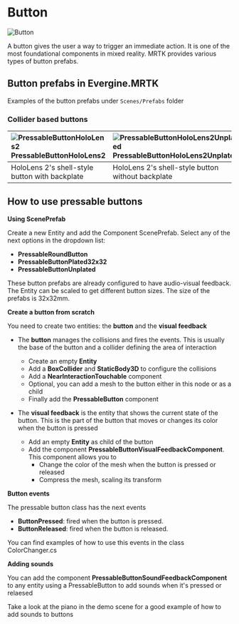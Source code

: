 # Button

![Button](../Documentation/Images/Button/MRTK_Button_Main.png)

A button gives the user a way to trigger an immediate action. It is one of the most foundational components in mixed reality. MRTK provides various types of button prefabs.

## Button prefabs in Evergine.MRTK

Examples of the button prefabs under `Scenes/Prefabs` folder

### Collider based buttons

| ![PressableButtonHoloLens2](../Documentation/Images/Button/MRTK_Button_Prefabs_HoloLens2.png) PressableButtonHoloLens2 | ![PressableButtonHoloLens2Unplated](../Documentation/Images/Button/MRTK_Button_Prefabs_HoloLens2Unplated.png) PressableButtonHoloLens2Unplated | ![PressableButtonHoloLens2Circular](../Documentation/Images/Button/MRTK_Button_Round.png) PressableRoundButton |
| :--------------------------------------------------------------------------------------------------------------------- | :--------------------------------------------------------------------------------------------------------------------------------------------- | :------------------------------------------------------------------------------------------------------------- |
| HoloLens 2's shell-style button with backplate                                                                         | HoloLens 2's shell-style button without backplate                                                                                              | Round shape push button                                                                                        |

## How to use pressable buttons

**Using ScenePrefab**

Create a new Entity and add the Component ScenePrefab. Select any of the next options in the dropdown list:

- **PressableRoundButton**
- **PressableButtonPlated32x32**
- **PressableButtonUnplated**

These button prefabs are already configured to have audio-visual feedback. The Entity can be scaled to get different button sizes. The size of the prefabs is 32x32mm.

**Create a button from scratch**

You need to create two entities: the **button** and the **visual feedback**

- The **button** manages the collisions and fires the events. This is usually the base of the button and a collider defining the area of interaction

  - Create an empty **Entity**
  - Add a **BoxCollider** and **StaticBody3D** to configure the collisions
  - Add a **NearInteractionTouchable** component
  - Optional, you can add a mesh to the button either in this node or as a child
  - Finally add the **PressableButton** component

- The **visual feedback** is the entity that shows the current state of the button. This is the part of the button that moves or changes its color when the button is pressed
  - Add an empty **Entity** as child of the button
  - Add the component **PressableButtonVisualFeedbackComponent**. This component allows you to
    - Change the color of the mesh when the button is pressed or released
    - Compress the mesh, scaling its transform

**Button events**

The pressable button class has the next events

- **ButtonPressed**: fired when the button is pressed.
- **ButtonReleased**: fired when the button is released.

You can find examples of how to use this events in the class ColorChanger.cs

**Adding sounds**

You can add the component **PressableButtonSoundFeedbackComponent** to any entity using a PressableButton to add sounds when it's pressed or relaesed

Take a look at the piano in the demo scene for a good example of how to add sounds to buttons
